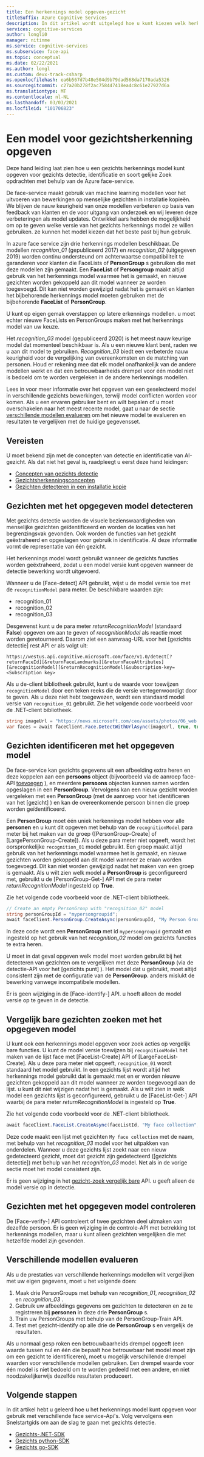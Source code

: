 ```yaml
---
title: Een herkennings model opgeven-gezicht
titleSuffix: Azure Cognitive Services
description: In dit artikel wordt uitgelegd hoe u kunt kiezen welk herkennings model u wilt gebruiken met uw Azure face-toepassing.
services: cognitive-services
author: longli0
manager: nitinme
ms.service: cognitive-services
ms.subservice: face-api
ms.topic: conceptual
ms.date: 02/22/2021
ms.author: longl
ms.custom: devx-track-csharp
ms.openlocfilehash: ea6b567d7b48e504d9b79dad568da7170ada5326
ms.sourcegitcommit: c27a20b278f2ac758447418ea4c8c61e27927d6a
ms.translationtype: MT
ms.contentlocale: nl-NL
ms.lasthandoff: 03/03/2021
ms.locfileid: "101706823"
---
```

# <a name="specify-a-face-recognition-model"></a>Een model voor gezichtsherkenning opgeven

Deze hand leiding laat zien hoe u een gezichts herkennings model kunt opgeven voor gezichts detectie, identificatie en soort gelijke Zoek opdrachten met behulp van de Azure face-service.

De face-service maakt gebruik van machine learning modellen voor het uitvoeren van bewerkingen op menselijke gezichten in installatie kopieën. We blijven de nauw keurigheid van onze modellen verbeteren op basis van feedback van klanten en de voor uitgang van onderzoek en wij leveren deze verbeteringen als model updates. Ontwikkel aars hebben de mogelijkheid om op te geven welke versie van het gezichts herkennings model ze willen gebruiken. ze kunnen het model kiezen dat het beste past bij hun gebruik.

In azure face service zijn drie herkennings modellen beschikbaar. De modellen _recognition_01_ (gepubliceerd 2017) en _recognition_02_ (uitgegeven 2019) worden continu ondersteund om achterwaartse compatibiliteit te garanderen voor klanten die FaceLists of **PersonGroup** s gebruiken die met deze modellen zijn gemaakt. Een **FaceList** of **Persongroup** maakt altijd gebruik van het herkennings model waarmee het is gemaakt, en nieuwe gezichten worden gekoppeld aan dit model wanneer ze worden toegevoegd. Dit kan niet worden gewijzigd nadat het is gemaakt en klanten het bijbehorende herkennings model moeten gebruiken met de bijbehorende **FaceList** of **PersonGroup**.

U kunt op eigen gemak overstappen op latere erkennings modellen. u moet echter nieuwe FaceLists en PersonGroups maken met het herkennings model van uw keuze.

Het _recognition_03_ model (gepubliceerd 2020) is het meest nauw keurige model dat momenteel beschikbaar is. Als u een nieuwe klant bent, raden we u aan dit model te gebruiken. _Recognition_03_ biedt een verbeterde nauw keurigheid voor de vergelijking van overeenkomsten en de matching van personen. Houd er rekening mee dat elk model onafhankelijk van de andere modellen werkt en dat een betrouwbaarheids drempel voor één model niet is bedoeld om te worden vergeleken in de andere herkennings modellen.

Lees in voor meer informatie over het opgeven van een geselecteerd model in verschillende gezichts bewerkingen, terwijl model conflicten worden voor komen. Als u een ervaren gebruiker bent en wilt bepalen of u moet overschakelen naar het meest recente model, gaat u naar de sectie [verschillende modellen evalueren](#evaluate-different-models) om het nieuwe model te evalueren en resultaten te vergelijken met de huidige gegevensset.


## <a name="prerequisites"></a>Vereisten

U moet bekend zijn met de concepten van detectie en identificatie van AI-gezicht. Als dat niet het geval is, raadpleegt u eerst deze hand leidingen:

* [Concepten van gezichts detectie](../concepts/face-detection.md)
* [Gezichtsherkenningsconcepten](../concepts/face-recognition.md)
* [Gezichten detecteren in een installatie kopie](HowtoDetectFacesinImage.md)

## <a name="detect-faces-with-specified-model"></a>Gezichten met het opgegeven model detecteren

Met gezichts detectie worden de visuele bezienswaardigheden van menselijke gezichten geïdentificeerd en worden de locaties van het begrenzingsvak gevonden. Ook worden de functies van het gezicht geëxtraheerd en opgeslagen voor gebruik in identificatie. Al deze informatie vormt de representatie van één gezicht.

Het herkennings model wordt gebruikt wanneer de gezichts functies worden geëxtraheerd, zodat u een model versie kunt opgeven wanneer de detectie bewerking wordt uitgevoerd.

Wanneer u de [Face-detect] API gebruikt, wijst u de model versie toe met de `recognitionModel` para meter. De beschikbare waarden zijn:
* recognition_01
* recognition_02
* recognition_03


Desgewenst kunt u de para meter _returnRecognitionModel_ (standaard **False**) opgeven om aan te geven of _recognitionModel_ als reactie moet worden geretourneerd. Daarom ziet een aanvraag-URL voor het [gezichts detectie] rest API er als volgt uit:

`https://westus.api.cognitive.microsoft.com/face/v1.0/detect[?returnFaceId][&returnFaceLandmarks][&returnFaceAttributes][&recognitionModel][&returnRecognitionModel]&subscription-key=<Subscription key>`

Als u de-client bibliotheek gebruikt, kunt u de waarde voor toewijzen `recognitionModel` door een teken reeks die de versie vertegenwoordigt door te geven. Als u deze niet hebt toegewezen, wordt een standaard model versie van `recognition_01` gebruikt. Zie het volgende code voorbeeld voor de .NET-client bibliotheek.

```csharp
string imageUrl = "https://news.microsoft.com/ceo/assets/photos/06_web.jpg";
var faces = await faceClient.Face.DetectWithUrlAsync(imageUrl, true, true, recognitionModel: "recognition_01", returnRecognitionModel: true);
```

## <a name="identify-faces-with-specified-model"></a>Gezichten identificeren met het opgegeven model

De face-service kan gezichts gegevens uit een afbeelding extra heren en deze koppelen aan een **persoons** object (bijvoorbeeld via de aanroep face-API [toevoegen](https://westus.dev.cognitive.microsoft.com/docs/services/563879b61984550e40cbbe8d/operations/563879b61984550f3039523b) ), en meerdere **persoons** objecten kunnen samen worden opgeslagen in een **PersonGroup**. Vervolgens kan een nieuw gezicht worden vergeleken met een **PersonGroup** (met de aanroep voor het identificeren van het [gezicht] ) en kan de overeenkomende persoon binnen die groep worden geïdentificeerd.

Een **PersonGroup** moet één uniek herkennings model hebben voor alle **personen** en u kunt dit opgeven met behulp van de `recognitionModel` para meter bij het maken van de groep ([PersonGroup-Create] of [LargePersonGroup-Create]). Als u deze para meter niet opgeeft, wordt het oorspronkelijke `recognition_01` model gebruikt. Een groep maakt altijd gebruik van het herkennings model waarmee het is gemaakt, en nieuwe gezichten worden gekoppeld aan dit model wanneer ze eraan worden toegevoegd. Dit kan niet worden gewijzigd nadat het maken van een groep is gemaakt. Als u wilt zien welk model a **PersonGroup** is geconfigureerd met, gebruikt u de [PersonGroup-Get-] API met de para meter _returnRecognitionModel_ ingesteld op **True**.

Zie het volgende code voorbeeld voor de .NET-client bibliotheek.

```csharp
// Create an empty PersonGroup with "recognition_02" model
string personGroupId = "mypersongroupid";
await faceClient.PersonGroup.CreateAsync(personGroupId, "My Person Group Name", recognitionModel: "recognition_02");
```

In deze code wordt een **PersonGroup** met id `mypersongroupid` gemaakt en ingesteld op het gebruik van het _recognition_02_ model om gezichts functies te extra heren.

U moet in dat geval opgeven welk model moet worden gebruikt bij het detecteren van gezichten om te vergelijken met deze **PersonGroup** (via de detectie-API voor het [gezichts punt] ). Het model dat u gebruikt, moet altijd consistent zijn met de configuratie van de **PersonGroup**. anders mislukt de bewerking vanwege incompatibele modellen.

Er is geen wijziging in de [Face-identify-] API. u hoeft alleen de model versie op te geven in de detectie.

## <a name="find-similar-faces-with-specified-model"></a>Vergelijk bare gezichten zoeken met het opgegeven model

U kunt ook een herkennings model opgeven voor zoek acties op vergelijk bare functies. U kunt de model versie toewijzen bij `recognitionModel` het maken van de lijst face met [FaceList-Create] API of [LargeFaceList-Create]. Als u deze para meter niet opgeeft, `recognition_01` wordt standaard het model gebruikt. In een gezichts lijst wordt altijd het herkennings model gebruikt dat is gemaakt met en er worden nieuwe gezichten gekoppeld aan dit model wanneer ze worden toegevoegd aan de lijst. u kunt dit niet wijzigen nadat het is gemaakt. Als u wilt zien in welk model een gezichts lijst is geconfigureerd, gebruikt u de [FaceList-Get-] API waarbij de para meter _returnRecognitionModel_ is ingesteld op **True**.

Zie het volgende code voorbeeld voor de .NET-client bibliotheek.

```csharp
await faceClient.FaceList.CreateAsync(faceListId, "My face collection", recognitionModel: "recognition_03");
```

Deze code maakt een lijst met gezichten `My face collection` met de naam, met behulp van het _recognition_03_ model voor het uitpakken van onderdelen. Wanneer u deze gezichts lijst zoekt naar een nieuw gedetecteerd gezicht, moet dat gezicht zijn gedetecteerd ([gezichts detectie]) met behulp van het _recognition_03_ model. Net als in de vorige sectie moet het model consistent zijn.

Er is geen wijziging in het [gezicht-zoek vergelijk bare] API. u geeft alleen de model versie op in detectie.

## <a name="verify-faces-with-specified-model"></a>Gezichten met het opgegeven model controleren

De [Face-verify-] API controleert of twee gezichten deel uitmaken van dezelfde persoon. Er is geen wijziging in de controle-API met betrekking tot herkennings modellen, maar u kunt alleen gezichten vergelijken die met hetzelfde model zijn gevonden.

## <a name="evaluate-different-models"></a>Verschillende modellen evalueren

Als u de prestaties van verschillende herkennings modellen wilt vergelijken met uw eigen gegevens, moet u het volgende doen:
1. Maak drie PersonGroups met behulp van _recognition_01_, _recognition_02_ en _recognition_03_ .
1. Gebruik uw afbeeldings gegevens om gezichten te detecteren en ze te registreren bij **personen** in deze drie **PersonGroup** s. 
1. Train uw PersonGroups met behulp van de PersonGroup-Train API.
1. Test met gezicht-identify op alle drie de **PersonGroup** s en vergelijk de resultaten.


Als u normaal gesp roken een betrouwbaarheids drempel opgeeft (een waarde tussen nul en één die bepaalt hoe betrouwbaar het model moet zijn om een gezicht te identificeren), moet u mogelijk verschillende drempel waarden voor verschillende modellen gebruiken. Een drempel waarde voor één model is niet bedoeld om te worden gedeeld met een andere, en niet noodzakelijkerwijs dezelfde resultaten produceert.

## <a name="next-steps"></a>Volgende stappen

In dit artikel hebt u geleerd hoe u het herkennings model kunt opgeven voor gebruik met verschillende face service-Api's. Volg vervolgens een Snelstartgids om aan de slag te gaan met gezichts detectie.

* [Gezichts-.NET-SDK](../quickstarts/client-libraries.md?pivots=programming-language-csharp%253fpivots%253dprogramming-language-csharp)
* [Gezichts python-SDK](../quickstarts/client-libraries.md?pivots=programming-language-python%253fpivots%253dprogramming-language-python)
* [Gezichts go-SDK](../quickstarts/client-libraries.md?pivots=programming-language-go%253fpivots%253dprogramming-language-go)

[Face - Detecteren]: https://westus.dev.cognitive.microsoft.com/docs/services/563879b61984550e40cbbe8d
[Gezicht-zoek vergelijk bare]: https://westus.dev.cognitive.microsoft.com/docs/services/563879b61984550e40cbbe8d/operations/563879b61984550f30395237
[Face - Identificeren]: https://westus.dev.cognitive.microsoft.com/docs/services/563879b61984550e40cbbe8d/operations/563879b61984550f30395239
[Face-verifiëren]: https://westus.dev.cognitive.microsoft.com/docs/services/563879b61984550e40cbbe8d/operations/563879b61984550f3039523a
[PersonGroup - Create]: https://westus.dev.cognitive.microsoft.com/docs/services/563879b61984550e40cbbe8d/operations/563879b61984550f30395244
[PersonGroup-Get]: https://westus.dev.cognitive.microsoft.com/docs/services/563879b61984550e40cbbe8d/operations/563879b61984550f30395246
[PersonGroup Person - Add Face]: https://westus.dev.cognitive.microsoft.com/docs/services/563879b61984550e40cbbe8d/operations/563879b61984550f3039523b
[PersonGroup - Train]: https://westus.dev.cognitive.microsoft.com/docs/services/563879b61984550e40cbbe8d/operations/563879b61984550f30395249
[LargePersonGroup - Create]: https://westus.dev.cognitive.microsoft.com/docs/services/563879b61984550e40cbbe8d/operations/599acdee6ac60f11b48b5a9d
[FaceList-maken]: https://westus.dev.cognitive.microsoft.com/docs/services/563879b61984550e40cbbe8d/operations/563879b61984550f3039524b
[FaceList-Get]: https://westus.dev.cognitive.microsoft.com/docs/services/563879b61984550e40cbbe8d/operations/563879b61984550f3039524c
[LargeFaceList-maken]: https://westus.dev.cognitive.microsoft.com/docs/services/563879b61984550e40cbbe8d/operations/5a157b68d2de3616c086f2cc